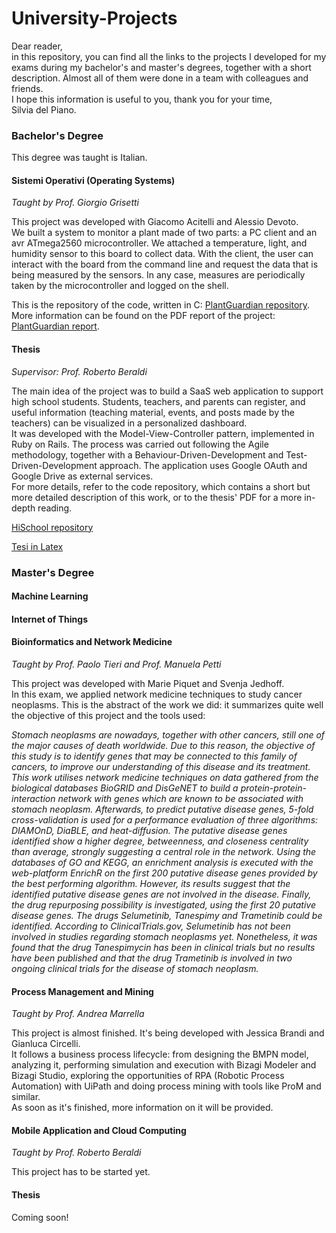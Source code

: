 # University-Projects

Dear reader,  
in this repository, you can find all the links to the projects I developed for my exams during my bachelor's and master's degrees, together with a short description. Almost all of them were done in a team with colleagues and friends.  
I hope this information is useful to you, thank you for your time,  
Silvia del Piano.


### Bachelor's Degree 

This degree was taught is Italian.   

#### **Sistemi Operativi** (Operating Systems)

*Taught by Prof. Giorgio Grisetti*    
 
This project was developed with Giacomo Acitelli and Alessio Devoto.   
We built a system to monitor a plant made of two parts: a PC client and an avr ATmega2560 microcontroller. We attached a temperature, light, and humidity sensor to this board to collect data. With the client, the user can interact with the board from the command line and request the data that is being measured by the sensors. In any case, measures are periodically taken by the microcontroller and logged on the shell.

This is the repository of the code, written in C: [PlantGuardian repository](https://github.com/giacomo1096/ProgettoOS.git).   
More information can be found on the PDF report of the project: [PlantGuardian report](https://github.com/giacomo1096/ProgettoOS/blob/master/so_report.pdf).



#### **Thesis**

*Supervisor: Prof. Roberto Beraldi*    

The main idea of the project was to build a SaaS web application to support high school students. Students, teachers, and parents can register, and useful information (teaching material, events, and posts made by the teachers) can be visualized in a personalized dashboard.   
It was developed with the Model-View-Controller pattern, implemented in Ruby on Rails. The process was carried out following the Agile methodology, together with a Behaviour-Driven-Development and Test-Driven-Development approach. The application uses Google OAuth and Google Drive as external services.   
For more details, refer to the code repository, which contains a short but more detailed description of this work, or to the thesis' PDF for a more in-depth reading.   

[HiSchool repository](https://github.com/SilviadelPiano/HiSchool.git)  

[Tesi in Latex](https://github.com/SilviadelPiano/Tesi_Triennale.git)

   
     
     
### Master's Degree  
  
  
#### **Machine Learning**



#### **Internet of Things** 


#### **Bioinformatics and Network Medicine**

*Taught by Prof. Paolo Tieri and  Prof. Manuela Petti*

This project was developed with Marie Piquet and Svenja Jedhoff.   
In this exam, we applied network medicine techniques to study cancer neoplasms. This is the abstract of the work we did: it summarizes quite well the objective of this project and the tools used:   

*Stomach neoplasms are nowadays, together with other cancers, still one of the major causes of death worldwide.
Due to this reason, the objective of this study is to identify genes that may be connected to this family of cancers,
to improve our understanding of this disease and its treatment. This work utilises network medicine techniques on
data gathered from the biological databases BioGRID and DisGeNET to build a protein-protein-interaction network
with genes which are known to be associated with stomach neoplasm. Afterwards, to predict putative disease
genes, 5-fold cross-validation is used for a performance evaluation of three algorithms: DIAMOnD, DiaBLE, and
heat-diffusion. The putative disease genes identified show a higher degree, betweenness, and closeness centrality
than average, strongly suggesting a central role in the network. Using the databases of GO and KEGG, an
enrichment analysis is executed with the web-platform EnrichR on the first 200 putative disease genes provided
by the best performing algorithm. However, its results suggest that the identified putative disease genes are not
involved in the disease. Finally, the drug repurposing possibility is investigated, using the first 20 putative disease
genes. The drugs Selumetinib, Tanespimy and Trametinib could be identified. According to ClinicalTrials.gov,
Selumetinib has not been involved in studies regarding stomach neoplasms yet. Nonetheless, it was found that the
drug Tanespimycin has been in clinical trials but no results have been published and that the drug Trametinib is
involved in two ongoing clinical trials for the disease of stomach neoplasm.*   

#### **Process Management and Mining**

*Taught by Prof. Andrea Marrella*

This project is almost finished. It's being developed with Jessica Brandi and Gianluca Circelli.   
It follows a business process lifecycle: from designing the BMPN model, analyzing it, performing simulation and execution with Bizagi Modeler and Bizagi Studio, exploring the opportunities of RPA (Robotic Process Automation) with UiPath and doing process mining with tools like ProM and similar.   
As soon as it's finished, more information on it will be provided.

#### **Mobile Application and Cloud Computing**   

*Taught by Prof. Roberto Beraldi*   

This project has to be started yet.   


#### **Thesis**  

Coming soon!